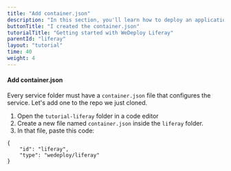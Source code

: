 ```yaml
---
title: "Add container.json"
description: "In this section, you'll learn how to deploy an application using WeDeploy Liferay."
buttonTitle: "I created the container.json"
tutorialTitle: "Getting started with WeDeploy Liferay"
parentId: "liferay"
layout: "tutorial"
time: 40
weight: 4
---
```


#### Add container.json

Every service folder must have a `container.json` file that configures the service. Let's add one to the repo we just cloned. 

1. Open the `tutorial-liferay` folder in a code editor
2. Create a new file named `container.json` inside the `liferay` folder.
3. In that file, paste this code:

```application/json
{
	"id": "liferay",
	"type": "wedeploy/liferay"
}
```
